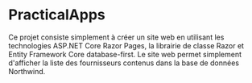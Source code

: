 # PracticalApps
Ce projet consiste simplement à créer un site web en utilisant les technologies ASP.NET Core Razor Pages, la librairie de classe Razor et Entity Framework Core database-first. 
Le site web permet simplement d'afficher la liste des fournisseurs contenus dans la base de données Northwind.
